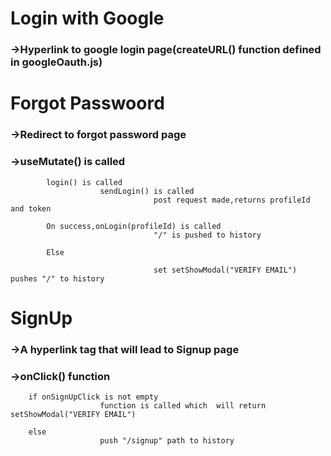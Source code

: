 # Login with Google

### ->Hyperlink to google login page(createURL() function defined in googleOauth.js)




# Forgot Passwoord

### ->Redirect to forgot password page

### ->useMutate() is called 
            login() is called 
                        sendLogin() is called 
                                    post request made,returns profileId and token

            On success,onLogin(profileId) is called 
                                    "/" is pushed to history     

            Else  

                                    set setShowModal("VERIFY EMAIL")  pushes "/" to history
                                   
# SignUp

### ->A hyperlink tag that will lead to Signup page

### ->onClick() function
        if onSignUpClick is not empty
                        function is called which  will return setShowModal("VERIFY EMAIL") 
                
        else            
                        push "/signup" path to history

            


